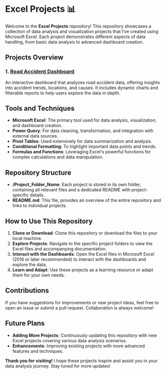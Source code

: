 # Excel Projects 📊

Welcome to the **Excel Projects** repository! This repository showcases a collection of data analysis and visualization projects that I’ve created using Microsoft Excel. Each project demonstrates different aspects of data handling, from basic data analysis to advanced dashboard creation.

## Projects Overview

### 1. [Road Accident Dashboard](https://github.com/Runali-Bawaskar/Excel-Projects/tree/main/Road%20Accident%20Dashboard)
An interactive dashboard that analyzes road accident data, offering insights into accident trends, locations, and causes. It includes dynamic charts and filterable reports to help users explore the data in depth.

## Tools and Techniques
- **Microsoft Excel**: The primary tool used for data analysis, visualization, and dashboard creation.
- **Power Query**: For data cleaning, transformation, and integration with external data sources.
- **Pivot Tables**: Used extensively for data summarization and analysis.
- **Conditional Formatting**: To highlight important data points and trends.
- **Formulas and Functions**: Leveraging Excel's powerful functions for complex calculations and data manipulation.

## Repository Structure
- **/Project_Folder_Name**: Each project is stored in its own folder, containing all relevant files and a dedicated README with project-specific details.
- **README.md**: This file, provides an overview of the entire repository and links to individual projects.

## How to Use This Repository
1. **Clone or Download**: Clone this repository or download the files to your local machine.
2. **Explore Projects**: Navigate to the specific project folders to view the Excel files and accompanying documentation.
3. **Interact with the Dashboards**: Open the Excel files in Microsoft Excel (2016 or later recommended) to interact with the dashboards and explore the data.
4. **Learn and Adapt**: Use these projects as a learning resource or adapt them for your own needs.

## Contributions
If you have suggestions for improvements or new project ideas, feel free to open an issue or submit a pull request. Collaboration is always welcome!

## Future Plans
- **Adding More Projects**: Continuously updating this repository with new Excel projects covering various data analysis scenarios.
- **Enhancements**: Improving existing projects with more advanced features and techniques.

**Thank you for visiting!** I hope these projects inspire and assist you in your data analysis journey. Stay tuned for more updates!
